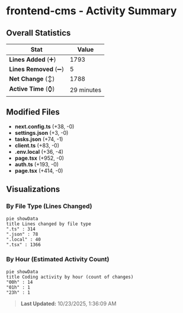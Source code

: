 # frontend-cms - Activity Summary 

## Overall Statistics

| Stat                   | Value                                                             |
| ---------------------- | ----------------------------------------------------------------- |
| **Lines Added** (➕)   | 1793                                          |
| **Lines Removed** (➖) | 5                                        |
| **Net Change** (↕)    | 1788                |
| **Active Time** (⌚)   | 29 minutes |


## Modified Files
- **next.config.ts** (+38, -0)
- **settings.json** (+3, -0)
- **tasks.json** (+74, -1)
- **client.ts** (+83, -0)
- **.env.local** (+36, -4)
- **page.tsx** (+952, -0)
- **auth.ts** (+193, -0)
- **page.tsx** (+414, -0)

## Visualizations

### By File Type (Lines Changed)

```mermaid
pie showData
title Lines changed by file type
".ts" : 314
".json" : 78
".local" : 40
".tsx" : 1366
```

### By Hour (Estimated Activity Count)

```mermaid
pie showData
title Coding activity by hour (count of changes)
"00h" : 14
"01h" : 1
"23h" : 1
```


> **Last Updated:** 10/23/2025, 1:36:09 AM